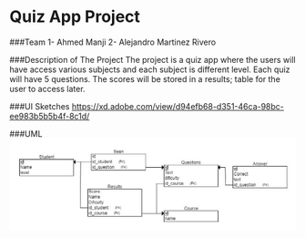 # Quiz App Project

###Team
    1- Ahmed Manji 
    2- Alejandro Martinez Rivero 


###Description of The Project
    The project is a quiz app where the users will have access various subjects and each subject is 
    different level. Each quiz will have 5 questions. The scores will be stored in a results; table 
    for the user to access later.
    
###UI Sketches 
    https://xd.adobe.com/view/d94efb68-d351-46ca-98bc-ee983b5b5b4f-8c1d/
    
###UML 
![UML](./UML.jpg)
